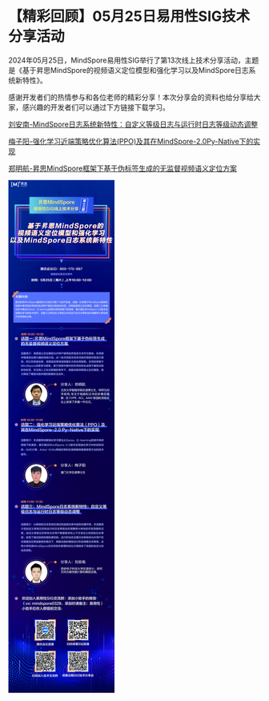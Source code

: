 # 【精彩回顾】05月25日易用性SIG技术分享活动

2024年05月25日，MindSpore易用性SIG举行了第13次线上技术分享活动，主题是《基于昇思MindSpore的视频语义定位模型和强化学习以及MindSpore日志系统新特性》。

感谢开发者们的热情参与和各位老师的精彩分享！本次分享会的资料也给分享给大家，感兴趣的开发者们可以通过下方链接下载学习。

[刘安南-MindSpore日志系统新特性：自定义等级日志与运行时日志等级动态调整](https://mindspore-website.obs.cn-north-4.myhuaweicloud.com/web_forum/Usability_SIG/20240525/刘安南-MindSpore日志系统新特性：自定义等级日志与运行时日志等级动态调整.pdf)

[梅子阳-强化学习近端策略优化算法(PPO)及其在MindSpore-2.0Py-Native下的实现](https://mindspore-website.obs.cn-north-4.myhuaweicloud.com/web_forum/Usability_SIG/20240525/梅子阳-强化学习近端策略优化算法(PPO)及其在MindSpore-2.0Py-Native下的实现.pdf)

[郑明航-昇思MindSpore框架下基于伪标签生成的无监督视频语义定位方案](https://mindspore-website.obs.cn-north-4.myhuaweicloud.com/web_forum/Usability_SIG/20240525/郑明航-昇思MindSpore框架下基于伪标签生成的无监督视频语义定位方案.pdf)

![img](./images/1.png)